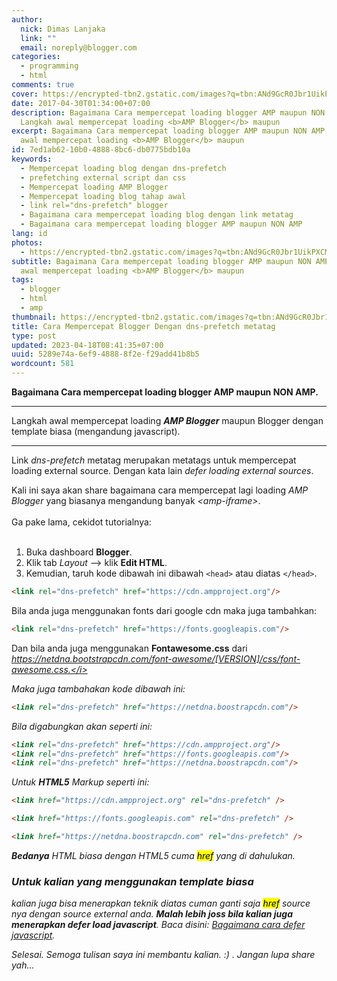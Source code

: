 ```yaml
---
author:
  nick: Dimas Lanjaka
  link: ""
  email: noreply@blogger.com
categories:
  - programming
  - html
comments: true
cover: https://encrypted-tbn2.gstatic.com/images?q=tbn:ANd9GcR0Jbr1UikPXCMcKYhYI8In9l8ajc_-DJiJInkoPOmc0t4Vi3zz
date: 2017-04-30T01:34:00+07:00
description: Bagaimana Cara mempercepat loading blogger AMP maupun NON AMP.
  Langkah awal mempercepat loading <b>AMP Blogger</b> maupun
excerpt: Bagaimana Cara mempercepat loading blogger AMP maupun NON AMP. Langkah
  awal mempercepat loading <b>AMP Blogger</b> maupun
id: 7ed1ab62-10b0-4888-8bc6-db0775bdb10a
keywords:
  - Mempercepat loading blog dengan dns-prefetch
  - prefetching external script dan css
  - Mempercepat loading AMP Blogger
  - Mempercepat loading blog tahap awal
  - link rel="dns-prefetch" blogger
  - Bagaimana cara mempercepat loading blog dengan link metatag
  - Bagaimana cara mempercepat loading blogger AMP maupun NON AMP
lang: id
photos:
  - https://encrypted-tbn2.gstatic.com/images?q=tbn:ANd9GcR0Jbr1UikPXCMcKYhYI8In9l8ajc_-DJiJInkoPOmc0t4Vi3zz
subtitle: Bagaimana Cara mempercepat loading blogger AMP maupun NON AMP. Langkah
  awal mempercepat loading <b>AMP Blogger</b> maupun
tags:
  - blogger
  - html
  - amp
thumbnail: https://encrypted-tbn2.gstatic.com/images?q=tbn:ANd9GcR0Jbr1UikPXCMcKYhYI8In9l8ajc_-DJiJInkoPOmc0t4Vi3zz
title: Cara Mempercepat Blogger Dengan dns-prefetch metatag
type: post
updated: 2023-04-18T08:41:35+07:00
uuid: 5289e74a-6ef9-4888-8f2e-f29add41b8b5
wordcount: 581
---
```


<b>Bagaimana Cara mempercepat loading blogger AMP maupun NON AMP.</b>

* * * * *
Langkah awal mempercepat loading ___AMP Blogger___ maupun Blogger dengan template biasa (mengandung javascript).
* * * * *

Link <i>dns-prefetch</i> metatag merupakan metatags untuk mempercepat
loading external source. Dengan kata lain <i>defer loading external sources</i>.

Kali ini saya akan share bagaimana cara mempercepat lagi loading
<i>AMP Blogger</i> yang biasanya mengandung banyak
<i>&lt;amp-iframe&gt;</i>.<br /><br />Ga pake lama, cekidot tutorialnya:<br /><br />

1. Buka dashboard <i class="fa fa-blogger"></i> <b>Blogger</b>.
2. Klik tab <i>Layout</i> --&gt; klik <b>Edit HTML</b>.
3. Kemudian, taruh kode dibawah ini dibawah `<head>` atau diatas `</head>`.

```html
<link rel="dns-prefetch" href="https://cdn.ampproject.org"/>
```

Bila anda juga menggunakan fonts dari google cdn maka juga tambahkan:

```html
<link rel="dns-prefetch" href="https://fonts.googleapis.com"/>
```

Dan bila anda juga menggunakan <b>Fontawesome.css</b> dari
<i>https://netdna.bootstrapcdn.com/font-awesome/[VERSION]/css/font-awesome.css.</i>

Maka juga tambahakan kode dibawah ini:

```html
<link rel="dns-prefetch" href="https://netdna.boostrapcdn.com"/>
```

Bila digabungkan akan seperti ini:

```html
<link rel="dns-prefetch" href="https://cdn.ampproject.org"/>
<link rel="dns-prefetch" href="https://fonts.googleapis.com"/>
<link rel="dns-prefetch" href="https://netdna.boostrapcdn.com"/>
```

Untuk <b>HTML5</b> Markup seperti ini:

```html
<link href="https://cdn.ampproject.org" rel="dns-prefetch" />
```
```html
<link href="https://fonts.googleapis.com" rel="dns-prefetch" />
```
```html
<link href="https://netdna.boostrapcdn.com" rel="dns-prefetch" />
```

<b>Bedanya</b> HTML biasa dengan HTML5 cuma <mark>href</mark> yang di
dahulukan.

### Untuk kalian yang menggunakan template biasa

kalian juga bisa menerapkan teknik diatas cuman ganti saja <mark>href</mark> source nya dengan source external anda. <b>Malah lebih joss bila kalian juga menerapkan defer load javascript</b>. Baca
disini: <a href="https://webmanajemen.com/search?q=defer+javascript">Bagaimana cara defer javascript</a>.

Selesai. Semoga tulisan saya ini membantu kalian. :) . Jangan lupa
share yah...
